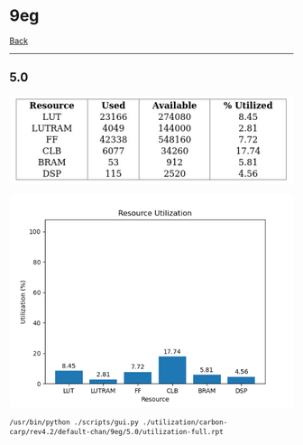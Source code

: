 # 9eg

[Back](<../rev4.2.md>)

---

## 5.0

<p align="center">
	<img src="../../../../../images/carbon-carp/rev4.2/default-chan/9eg/5.0/table.jpg" />
</p>

<p align="center">
	<img src="../../../../../images/carbon-carp/rev4.2/default-chan/9eg/5.0/graph.png" />
</p>

`/usr/bin/python ./scripts/gui.py ./utilization/carbon-carp/rev4.2/default-chan/9eg/5.0/utilization-full.rpt`


